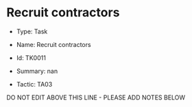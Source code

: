 # Recruit contractors

* Type: Task

* Name: Recruit contractors

* Id: TK0011

* Summary: nan

* Tactic: TA03

DO NOT EDIT ABOVE THIS LINE - PLEASE ADD NOTES BELOW